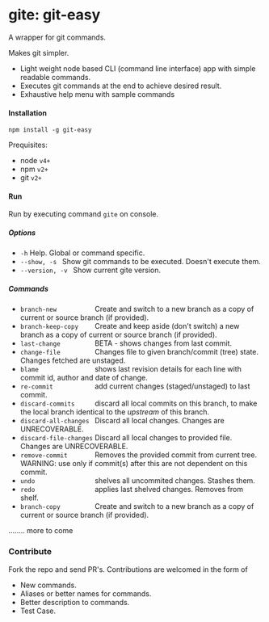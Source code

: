 # gite: git-easy
A wrapper for git commands.

Makes git simpler. 
* Light weight node based CLI (command line interface) app with simple readable commands. 
* Executes git commands at the end to achieve desired result. 
* Exhaustive help menu with sample commands

#### Installation
`npm install -g git-easy`

Prequisites:
* node `v4+`
* npm `v2+`
* git `v2+`

#### Run
Run by executing command 
`gite` on console.

##### Options
* `-h`                              Help. Global or command specific.
* `--show, -s `                     Show git commands to be executed. Doesn't execute them.
* `--version, -v `                  Show current gite version.

##### Commands
* `branch-new          `            Create and switch to a new branch as a copy of current or source branch (if provided).
* `branch-keep-copy    `            Create and keep aside (don't switch) a new branch as a copy of current or source branch (if provided).
* `last-change         `            BETA - shows changes from last commit.
* `change-file         `            Changes file to given branch/commit (tree) state. Changes fetched are unstaged.
* `blame               `            shows last revision details for each line with commit id, author and date of change.
* `re-commit           `            add current changes (staged/unstaged) to last commit.
* `discard-commits     `            discard all local commits on this branch, to make the local branch identical to the _upstream_ of this branch.
* `discard-all-changes `            Discard all local changes. Changes are UNRECOVERABLE.
* `discard-file-changes`            Discard all local changes to provided file. Changes are UNRECOVERABLE.
* `remove-commit       `            Removes the provided commit from current tree. WARNING: use only if commit(s) after this are not dependent on this commit.
* `undo                `            shelves all uncommited changes. Stashes them.
* `redo                `            applies last shelved changes. Removes from shelf.
* `branch-copy         `            Create and switch to a new branch as a copy of current or source branch (if provided).

........ more to come

### Contribute
Fork the repo and send PR's. Contributions are welcomed in the form of
* New commands.
* Aliases or better names for commands.
* Better description to commands.
* Test Case.


